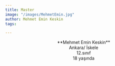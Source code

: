 ```yaml
---
title: Master
image: "/images/MehmetEmin.jpg"
author: Mehmet Emin Keskin
tags:

---
```

<p align="center">
**Mehmet Emin Keskin**
<br>  
Ankara/ İskele  
<br>
12.sınıf  
<br>
18 yaşında  
</p>
